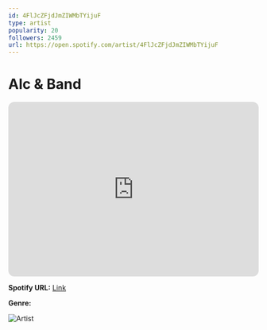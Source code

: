 ```yaml
---
id: 4FlJcZFjdJmZIWMbTYijuF
type: artist
popularity: 20
followers: 2459
url: https://open.spotify.com/artist/4FlJcZFjdJmZIWMbTYijuF
---
```

# Alc & Band

<iframe style="border-radius:12px" src="https://open.spotify.com/embed/artist/4FlJcZFjdJmZIWMbTYijuF" width="100%" height="352" frameBorder="0" allowfullscreen="" allow="autoplay; clipboard-write; encrypted-media; fullscreen; picture-in-picture" loading="lazy"></iframe>

**Spotify URL:** [Link](https://open.spotify.com/artist/4FlJcZFjdJmZIWMbTYijuF)

**Genre:** 

![Artist](https://i.scdn.co/image/ab6761610000e5ebbd16f923f35256e99b11128d)
